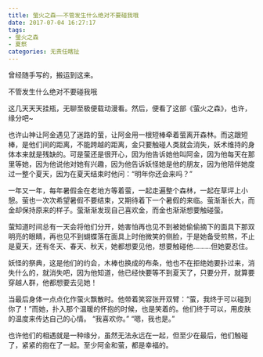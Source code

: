 ```yaml
---
title: 萤火之森——不管发生什么绝对不要碰我哦
date: 2017-07-04 16:27:17
tags: 
- 萤火之森
- 夏祭
categories: 无责任瞎扯
---
```

曾经随手写的，搬运到这来。

不管发生什么绝对不要碰我哦

<!--more-->


这几天天天挂瓶，无聊至极便载动漫看。然后，便看了这部《萤火之森》，也许，缘分吧~

也许山神让阿金遇见了迷路的萤，让阿金用一根短棒牵着萤离开森林。而这跟短棒，是他们间的距离，不能跨越的距离，金只要触碰人类就会消失，妖术维持的身体本来就是残缺的。可是萤还是很开心，因为他告诉她他叫阿金，因为他每天在那里等她，因为他说他对她有兴趣，因为他告诉妖怪她是他的朋友，因为他陪伴她度过一整个夏天，因为在夏天结束时他问：“明年你还会来吗？”

一年又一年，每年暑假金在老地方等着萤，一起走遍整个森林，一起在草坪上小憩。萤也一次次希望暑假不要结束，又期待着下一个暑假的来临。萤渐渐长大，而金却保持原来的样子。萤渐渐发现自己喜欢金，而金也渐渐想要触碰萤。

萤知道时间总有一天会将他们分开，她害怕再也见不到被她偷偷摘下的面具下那双明亮的眼睛，再也见不到蝴蝶落在面具上时他微笑的侧脸，于是她备受煎熬，不止是夏天，还有冬天、春天、秋天，她都想要见他，想要触碰他.........但她要忍住。

妖怪的祭典，这是他们的约会，木棒也换成的布条，他也不在拒绝她要扑过来，消失什么的，就消失吧，因为他知道，他已经快要等不到夏天了，只要分开，就算要穿越人群，他都想要去见她！

当最后身体一点点化作萤火飘散时。他带着笑容张开双臂：“萤，我终于可以碰到你了！”而她，扑入那个温暖的怀抱的时候，也是笑着的。他们终于可以，用皮肤的温度来传达自己的心情。
“我喜欢你。”
“嗯，我也是。”

也许他们的相遇就是一种缘分，虽然无法永远在一起，但至少在最后，他们触碰了，紧紧的抱在了一起。至少阿金和萤，都是幸福的。